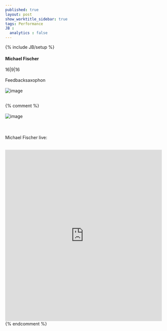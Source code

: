 ```yaml
---
published: true
layout: post
show_worktitle_sidebar: true
tags: Performance
JB :
  analytics : false
---
```


{% include JB/setup %}


<p>
<h4>Michael Fischer</h4>
16|9|16
<br /><br />
Feedbacksaxophon
<br /><br />
<img src="{{ site.url }}/images/michael_fischer.jpg" alt="image">
<br /><br />

{% comment %}
<br /><br />
<img src="{{ site.url }}/images/michael_fischer2.jpg" alt="image">
<br /><br />
<br /><br />
Michael Fischer live:
<br /><br />
<iframe width="100%" height="550" frameborder="0" allowfullscreen="" webkitallowfullscreen="" src="https://www.youtube.com/embed/PaHuNu9I3O8">
</iframe>
<br />
{% endcomment %}

</p>